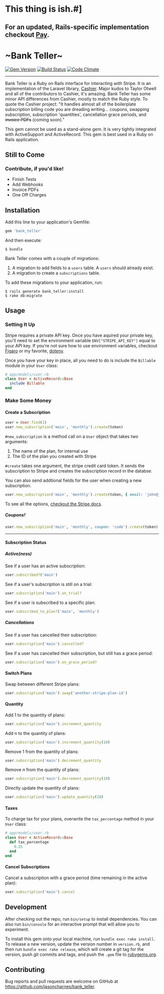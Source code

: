 # This thing is ish.#]

## For an updated, Rails-specific implementation checkout [Pay](https://github.com/jasoncharnes/pay).


# ~Bank Teller~
[![Gem Version](https://badge.fury.io/rb/bank_teller.svg)](https://badge.fury.io/rb/bank_teller)
[![Build Status](https://travis-ci.org/jasoncharnes/bank_teller.svg?branch=master)](https://travis-ci.org/jasoncharnes/bank_teller)
[![Code Climate](https://codeclimate.com/github/jasoncharnes/bank_teller/badges/gpa.svg)](https://codeclimate.com/github/jasoncharnes/bank_teller)

---

Bank Teller is a Ruby on Rails interface for interacting with Stripe. It is an implementation of the Laravel library, [Cashier](http://github.com/laravel/cashier). Major kudos to Taylor Otwell and all of the contributors to Cashier, it's amazing. Bank Teller has some minor API differences from Cashier, mostly to match the Ruby style. To quote the Cashier project: "It handles almost all of the boilerplate subscription billing code you are dreading writing... coupons, swapping subscription, subscription 'quantities', cancellation grace periods, and <strike>invoice PDFs</strike> (coming soon)."

This gem cannot be used as a stand-alone gem. It is very tightly integrated with ActiveSupport and ActiveRecord. This gem is best used in a Ruby on Rails application.

## Still to Come
### Contribute, if you'd like!
- Finish Tests
- Add Webhooks
- Invoice PDFs
- One Off Charges


## Installation

Add this line to your application's Gemfile:

```ruby
gem 'bank_teller'
```

And then execute:

    $ bundle

Bank Teller comes with a couple of migrations:
  1. A migration to add fields to a `users` table. A `users` should already exist.
  2. A migration to create a `subscriptions` table.

To add these migrations to your application, run:

    $ rails generate bank_teller:install
    $ rake db:migrate

## Usage
### Setting It Up
Stripe requires a private API key. Once you have aquired your private key, you'll need to set the environment variable `ENV["STRIPE_API_KEY"]` equal to your API key. If you're not sure how to use environment variables, checkout [Figaro](https://github.com/laserlemon/figaro) or my favorite, [dotenv](https://github.com/bkeepers/dotenv).

Once you have your key in place, all you need to do is include the `Billable` module in your `User` class:

```ruby
# app/models/user.rb
class User < ActiveRecord::Base
  include Billable
end
```

### Make Some Money
#### Create a Subscription
```ruby
user = User.find(1)
user.new_subscription('main', 'monthly').create(token)
```

`#new_subscription` is a method call on a `User` object that takes two arguments:
  1. The name of the plan, for internal use
  2. The ID of the plan you created with Stripe

`#create` takes one argument, the stripe credit card token. It sends the subscription to Stripe and creates the subscription record in the databse.

You can also send addtional fields for the user when creating a new subscription.

```ruby
user.new_subscription('main', 'monthly').create(token, { email: 'john@johndoe.com' })
```

To see all the options, [checkout the Stripe docs](https://stripe.com/docs/api#create_customer).

##### Coupons!
```ruby
user.new_subscription('main', 'monthly', coupon: 'code').create(token)
```

<hr>

#### Subscription Status
##### Active(ness)
See if a user has an active subscription:
```ruby
user.subscribed?('main')
```

See if a user's subscription is still on a trial:
```ruby
user.subscription('main').on_trial?
```

See if a user is subscribed to a specific plan:
```ruby
user.subscribed_to_plan?('main', 'monthly')
```

##### Cancellations
See if a user has cancelled their subscription:
```ruby
user.subscription('main').cancelled?
```

See if a user has cancelled their subscription, but still has a grace period:
```ruby
user.subscription('main').on_grace_period?
```

#### Switch Plans
Swap between different Stripe plans:
```ruby
user.subscription('main').swap('another-stripe-plan-id')
```

#### Quantity
Add 1 to the quantity of plans:
```ruby
user.subscription('main').increment_quantity
```

Add n to the quantity of plans:
```ruby
user.subscription('main').increment_quantity(10)
```

Remove 1 from the quantity of plans:
```ruby
user.subscription('main').decrement_quantity
```

Remove n from the quantity of plans:
```ruby
user.subscription('main').decrement_quantity(10)
```

Directly update the quantity of plans:
```ruby
user.subscription('main').update_quantity(20)
```

#### Taxes
To charge tax for your plans, overwrite the `tax_percentage` method in your `User` class:
```ruby
# app/models/user.rb
class User < ActiveRecord::Base
  def tax_percentage
    9.25
  end
end
```

#### Cancel Subscriptions
Cancel a subscription with a grace period (time remaining in the active plan):
```ruby
user.subscription('main').cancel
```

## Development

After checking out the repo, run `bin/setup` to install dependencies. You can also run `bin/console` for an interactive prompt that will allow you to experiment.

To install this gem onto your local machine, run `bundle exec rake install`. To release a new version, update the version number in `version.rb`, and then run `bundle exec rake release`, which will create a git tag for the version, push git commits and tags, and push the `.gem` file to [rubygems.org](https://rubygems.org).

## Contributing

Bug reports and pull requests are welcome on GitHub at https://github.com/jasoncharnes/bank_teller.

